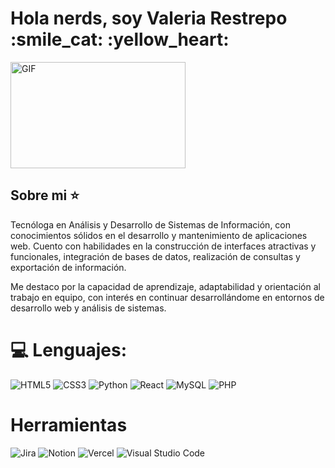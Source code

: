 <h1> Hola nerds, soy Valeria Restrepo :smile_cat: :yellow_heart: </h1> 
<img alt="GIF" src="https://cdn.aniblogtracker.com/live/20210108/1610118492.1019.22484.gif" height= 170 width = 280 > </img>
<br>

## Sobre mi :star: 

<p>Tecnóloga en Análisis y Desarrollo de Sistemas de Información, con conocimientos sólidos en el desarrollo y mantenimiento de aplicaciones web. Cuento con habilidades en la construcción de interfaces atractivas y funcionales, integración de bases de datos, realización de consultas y exportación de información. 
<p>Me destaco por la capacidad de aprendizaje, adaptabilidad y orientación al trabajo en equipo, con interés en continuar desarrollándome en entornos de desarrollo web y análisis de sistemas.</p>

# 💻 Lenguajes:
![HTML5](https://img.shields.io/badge/html5-%23E34F26.svg?style=for-the-badge&logo=html5&logoColor=white) ![CSS3](https://img.shields.io/badge/css3-%231572B6.svg?style=for-the-badge&logo=css3&logoColor=white) ![Python](https://img.shields.io/badge/python-3670A0?style=for-the-badge&logo=python&logoColor=ffdd54) ![React](https://img.shields.io/badge/react-%2320232a.svg?style=for-the-badge&logo=react&logoColor=%2361DAFB) ![MySQL](https://img.shields.io/badge/mysql-%2300f.svg?style=for-the-badge&logo=mysql&logoColor=white) ![PHP](https://img.shields.io/badge/php-%23777BB4.svg?style=for-the-badge&logo=php&logoColor=white)

# Herramientas
![Jira](https://img.shields.io/badge/jira-%230A0FFF.svg?style=for-the-badge&logo=jira&logoColor=white) ![Notion](https://img.shields.io/badge/Notion-%23000000.svg?style=for-the-badge&logo=notion&logoColor=white) ![Vercel](https://img.shields.io/badge/vercel-%23000000.svg?style=for-the-badge&logo=vercel&logoColor=white) ![Visual Studio Code](https://img.shields.io/badge/Visual%20Studio%20Code-0078d7.svg?style=for-the-badge&logo=visual-studio-code&logoColor=white)
